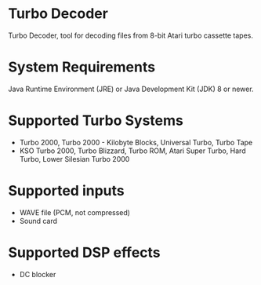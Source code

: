 # Turbo Decoder
Turbo Decoder, tool for decoding files from 8-bit Atari turbo cassette tapes.

# System Requirements
Java Runtime Environment (JRE) or Java Development Kit (JDK) 8 or newer.

# Supported Turbo Systems
* Turbo 2000, Turbo 2000 - Kilobyte Blocks, Universal Turbo, Turbo Tape
* KSO Turbo 2000, Turbo Blizzard, Turbo ROM, Atari Super Turbo, Hard Turbo, Lower Silesian Turbo 2000

# Supported inputs
* WAVE file (PCM, not compressed)
* Sound card

# Supported DSP effects
* DC blocker
